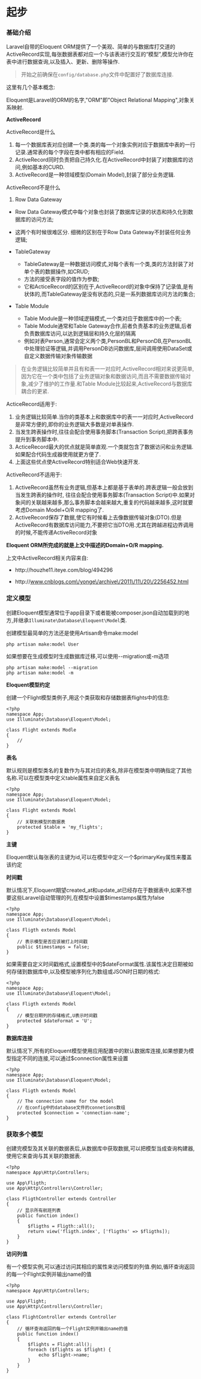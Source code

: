 # 起步

### 基础介绍

Laravel自带的Eloquent ORM提供了一个美观、简单的与数据库打交道的ActiveRecord实现,每张数据表都对应一个与该表进行交互的“模型”,模型允许你在表中进行数据查询,以及插入、更新、删除等操作.

> 开始之前确保在`config/database.php`文件中配置好了数据库连接.

这里有几个基本概念:

Eloquent是Laravel的ORM的名字,"ORM"即"Object Relational Mapping",对象关系映射.

**ActiveRecord**

ActiveRecord是什么

1. 每一个数据库表对应创建一个类.类的每一个对象实例对应于数据库中表的一行记录.通常表的每个字段在类中都有相应的Field.
2. ActiveRecord同时负责把自己持久化.在ActiveRecord中封装了对数据库的访问,例如基本的CURD.
3. ActiveRecord是一种领域模型\(Domain Model\),封装了部分业务逻辑.

ActiveRecord不是什么
1. Row Data Gateway

* Row Data Gateway模式中每个对象也封装了数据库记录的状态和持久化到数据库的访问方法;
* 这两个有时候很难区分. 细微的区别在于Row Data Gateway不封装任何业务逻辑;

* TableGateway

  * TableGateway是一种数据访问模式,对每个表有一个类,类的方法封装了对单个表的数据操作,如CRUD;
  * 方法的接受表字段的值作为参数;
  * 它和ActiceRecord的区别在于,ActiveRecord的对象中保持了记录值,是有状体的,而TableGateway是没有状态的,只是一系列数据库访问方法的集合;

* Table Module

  * Table Module是一种领域逻辑模式,一个类对应于数据库中的一个表;
  * Table Module通常和Table Gateway合作,前者负责基本的业务逻辑,后者负责数据库访问,以达到逻辑层和持久化层的隔离
  * 例如对表Person,通常会定义两个类,PersonBL和PersonDB,在PersonBL中处理验证等逻辑,并调用PersonDB访问数据库,层间调用使用DataSet或自定义数据传输对象传输数据


> 在业务逻辑比较简单并且有和表一一对应时,ActiveRecord相对来说更简单,因为它在一个类中包括了业务逻辑对象和数据访问,而且不需要数据传输对象,减少了维护的工作量.和Table Module比较起来,ActiveRecord与数据库耦合的更紧.

ActiceRecord适用于:

1. 业务逻辑比较简单.当你的类基本上和数据库中的表一一对应时,ActiveRecord是非常方便的,即你的业务逻辑大多数是对单表操作.
2. 当发生跨表操作时,往往会配合使用事务脚本\(Transaction Script\),把跨表事务提升到事务脚本中.
3. ActiceRecord最大的优点就是简单直观.一个类就包含了数据访问和业务逻辑.如果配合代码生成器使用就更方便了.
4. 上面这些优点使ActiveRecord特别适合Web快速开发.

ActiveRecord不适用于:
1. ActiveRecord虽然有业务逻辑,但基本上都是基于表单的.跨表逻辑一般会放到当发生跨表的操作时, 往往会配合使用事务脚本\(Transaction Script\)中.如果对象间的关联越来越多,那么事务脚本会越来越大,重复的代码越来越多,这时就要考虑Domain Model+O\/R mapping了.
2. ActiveRecord保存了数据,使它有时候看上去像数据传输对象\(DTO\).但是ActiveRecord有数据库访问能力,不要把它当DTO用.尤其在跨越进程边界调用的时候,不能传递ActiveRecord对象

**Eloquent ORM所完成的就是上文中描述的Domain+O\/R mapping.**

上文中ActiveRecord相关内容来自:

* http:\/\/houzhe11.iteye.com\/blog\/494296

* http:\/\/www.cnblogs.com\/yonge\/archive\/2011\/11\/20\/2256452.html


### 定义模型

创建Eloquent模型通常位于app目录下或者能被composer.json自动加载到的地方,并继承`Illuminate\Database\Eloquent\Model`类.

创建模型最简单的方法还是使用Artisan命令make:model

```
php artisan make:model User
```

如果想要在生成模型时生成数据库迁移,可以使用--migration或-m选项

```
php artisan make:model --migration
php artisan make:model -m
```

**Eloquent模型约定**

创建一个Flight模型类例子,用这个类获取和存储数据表flights中的信息:

```
<?php
namespace App;
use Illuminate\Database\Eloquent\Model;

class Flight extends Modle
{
    //
}
```

**表名**

默认规则是模型类名的复数作为与其对应的表名,除非在模型类中明确指定了其他名称.可以在模型类中定义table属性来自定义表名

```
<?php
namespace App;
use Illuminate\Database\Eloquent\Model;

class Flight extends Model
{
    // 关联到模型的数据表
    protected $table = 'my_flights';
}
```

**主键**

Eloquent默认每张表的主键为id,可以在模型中定义一个$primaryKey属性来覆盖该约定

**时间戳**

默认情况下,Eloquent期望created\_at和update\_at已经存在于数据表中,如果不想要这些Laravel自动管理的列,在模型中设置$timestamps属性为false

```
<?php
namespace App;
use Illuminate\Database\Eloquent\Model;

class Fligth extends Model
{
    // 表示模型是否应该被打上时间戳
    public $timestamps = false;
}
```

如果需要自定义时间戳格式,设置模型中的$dateFormat属性.该属性决定日期被如何存储到数据库中,以及模型被序列化为数组或JSON时日期的格式:

```
<?php
namespace App;
use Illuminate\Database\Eloquent\Model;

class Fligth extends Model
{
    // 模型日期列的存储格式,U表示时间戳
    protected $dateFormat = 'U';
}
```

**数据库连接**

默认情况下,所有的Eloquent模型使用应用配置中的默认数据库连接,如果想要为模型指定不同的连接,可以通过$connection属性来设置

```
<?php
namespace App;
use Illuminate\Database\Eloquent\Model;

class Fligth extends Model
{
    // The connection name for the model
    // 在config中的database文件的connetions数组
    protected $connection = 'connection-name';
}
```

### 获取多个模型

创建完模型及其关联的数据表后,从数据库中获取数据,可以把模型当成查询构建器,使用它来查询与其关联的数据表.

```
<?php
namespace App\Http\Controllers;

use App\Fligth;
use App\Http\Controllers\Controller;

class FligthController extends Controller
{
    // 显示所有航班列表
    public function index()
    {
        $fligths = Fligth::all();
        return view('fligth.index', ['fligths' => $fligths]);
    }
}
```

**访问列值**

有一个模型实例,可以通过访问其相应的属性来访问模型的列值.例如,循环查询返回的每一个Flight实例并输出name的值

```
<?php
namespace App\Http\Controllers;

use App\Flight;
use App\Http\Controllers\Controller;

class FlightController extends Controller
{
    // 循环查询返回的每一个Flight实例并输出name的值
    public function index()
    {
        $flights = Flight:all();
        foreach ($flights as $flight) {
            echo $flight->name;
        }
    }
}
```



